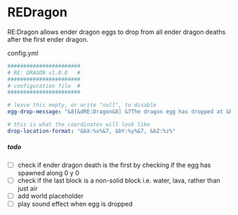 # REDragon
RE:Dragon allows ender dragon eggs to drop from all ender dragon deaths after the first ender dragon.

config.yml
```yml
#######################
# RE: DRAGON v1.0.0   #
#######################
# configuration file  #
#######################

# leave this empty, or write "null", to disable
egg-drop-message: "&8[&dRE:Dragon&8] &7The dragon egg has dropped at &b%drop-location%&7!"

# this is what the coordinates will look like
drop-location-format: "&bX:%x%&7, &bY:%y%&7, &bZ:%z%"
```

##### todo
- [ ] check if ender dragon death is the first by checking if the egg has spawned along 0 y 0
- [ ] check if the last block is a non-solid block i.e. water, lava, rather than just air
- [ ] add world placeholder
- [ ] play sound effect when egg is dropped
